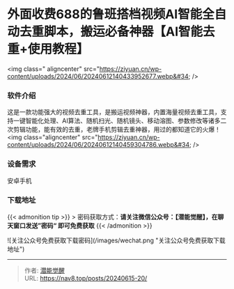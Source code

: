 # 外面收费688的鲁班搭档视频AI智能全自动去重脚本，搬运必备神器【AI智能去重&#43;使用教程】


&lt;img class=&#34; aligncenter&#34; src=&#34;https://ziyuan.cn/wp-content/uploads/2024/06/20240612140433952677.webp&#34;  /&gt;

###  软件介绍

这是一款功能强大的视频去重工具，是搬运视频神器，内置海量视频去重工具，支持一键智能化处理、AI算法、随机扫光、随机镜头、移动溶图、参数修改等诸多二次剪辑功能，能有效的去重，老牌手机剪辑去重神器，用过的都知道它的火爆！
&lt;img class=&#34;aligncenter&#34; src=&#34;https://ziyuan.cn/wp-content/uploads/2024/06/20240612140459304786.webp&#34;  /&gt;

###  设备需求

安卓手机

### 下载地址




{{&lt; admonition tip &gt;}}
&gt; 密码获取方式：**请关注微信公众号：【潜能觉醒】，在聊天窗口发送”密码“ 即可免费获取**
{{&lt; /admonition &gt;}}


![关注公众号免费获取下载密码](/images/wechat.png &#34;关注公众号免费获取下载地址&#34;)

---

> 作者: [潜能觉醒](https://nav8.top)  
> URL: https://nav8.top/posts/20240615-20/  

